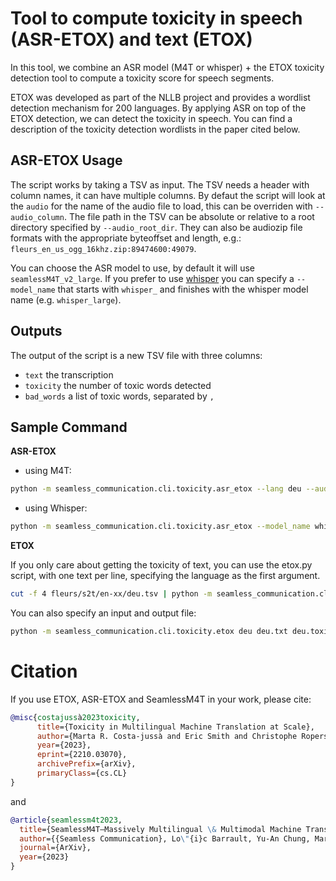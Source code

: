 # Tool to compute toxicity in speech (ASR-ETOX) and text (ETOX)

In this tool, we combine an ASR model (M4T or whisper) + the ETOX toxicity detection tool
to compute a toxicity score for speech segments.

ETOX was developed as part of the NLLB project and provides a wordlist detection mechanism for 200 languages. By applying ASR on top of the ETOX detection, we can detect the toxicity in speech. You can find a description of the toxicity detection wordlists in the paper cited below.

## ASR-ETOX Usage

The script works by taking a TSV as input. The TSV needs a header with column names, it can have multiple columns. By defaut the script will look at the `audio` for the name of the audio file to load, this can be overriden with `--audio_column`.
The file path in the TSV can be absolute or relative to a root directory specified by `--audio_root_dir`. They can also be audiozip file formats with the appropriate byteoffset and length, e.g.: `fleurs_en_us_ogg_16khz.zip:89474600:49079`.

You can choose the ASR model to use, by default it will use `seamlessM4T_v2_large`. If you prefer to use [whisper](https://github.com/openai/whisper) you can specify a `--model_name` that starts with `whisper_` and finishes with the whisper model name (e.g. `whisper_large`).

## Outputs

The output of the script is a new TSV file with three columns:
- `text` the transcription
- `toxicity` the number of toxic words detected
- `bad_words` a list of toxic words, separated by `,`

## Sample Command

**ASR-ETOX**

- using M4T:
```bash
python -m seamless_communication.cli.toxicity.asr_etox --lang deu --audio_column ref_tgt_audio s2t/en-xx/deu.tsv ~/etox.tsv
```

- using Whisper:
```bash
python -m seamless_communication.cli.toxicity.asr_etox --model_name whisper_large --lang fra --audio_column ref_tgt_audio s2t/en-xx/fra.tsv ~/etox.test.tsv
```

**ETOX**

If you only care about getting the toxicity of text, you can use the etox.py script, with one text per line, specifying the language as the first argument.

```bash
cut -f 4 fleurs/s2t/en-xx/deu.tsv | python -m seamless_communication.cli.toxicity.etox deu > deu.toxicity.txt
```

You can also specify an input and output file:
```bash
python -m seamless_communication.cli.toxicity.etox deu deu.txt deu.toxicity.txt
```


# Citation
If you use ETOX, ASR-ETOX and SeamlessM4T in your work, please cite:


```bibtex
@misc{costajussà2023toxicity,
      title={Toxicity in Multilingual Machine Translation at Scale},
      author={Marta R. Costa-jussà and Eric Smith and Christophe Ropers and Daniel Licht and Jean Maillard and Javier Ferrando and Carlos Escolano},
      year={2023},
      eprint={2210.03070},
      archivePrefix={arXiv},
      primaryClass={cs.CL}
}
```

and

```bibtex
@article{seamlessm4t2023,
  title={SeamlessM4T—Massively Multilingual \& Multimodal Machine Translation},
  author={{Seamless Communication}, Lo\"{i}c Barrault, Yu-An Chung, Mariano Cora Meglioli, David Dale, Ning Dong, Paul-Ambroise Duquenne, Hady Elsahar, Hongyu Gong, Kevin Heffernan, John Hoffman, Christopher Klaiber, Pengwei Li, Daniel Licht, Jean Maillard, Alice Rakotoarison, Kaushik Ram Sadagopan, Guillaume Wenzek, Ethan Ye,  Bapi Akula, Peng-Jen Chen, Naji El Hachem, Brian Ellis, Gabriel Mejia Gonzalez, Justin Haaheim, Prangthip Hansanti, Russ Howes, Bernie Huang, Min-Jae Hwang, Hirofumi Inaguma, Somya Jain, Elahe Kalbassi, Amanda Kallet, Ilia Kulikov, Janice Lam, Daniel Li, Xutai Ma, Ruslan Mavlyutov, Benjamin Peloquin, Mohamed Ramadan, Abinesh Ramakrishnan, Anna Sun, Kevin Tran, Tuan Tran, Igor Tufanov, Vish Vogeti, Carleigh Wood, Yilin Yang, Bokai Yu, Pierre Andrews, Can Balioglu, Marta R. Costa-juss\`{a} \footnotemark[3], Onur \,{C}elebi,Maha Elbayad,Cynthia Gao, Francisco Guzm\'an, Justine Kao, Ann Lee, Alexandre Mourachko, Juan Pino, Sravya Popuri, Christophe Ropers, Safiyyah Saleem, Holger Schwenk, Paden Tomasello, Changhan Wang, Jeff Wang, Skyler Wang},
  journal={ArXiv},
  year={2023}
}
```

